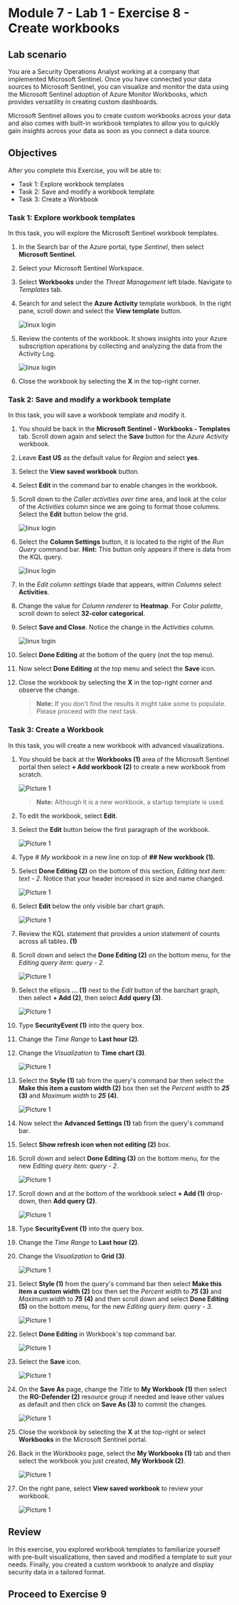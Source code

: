 # Module 7 - Lab 1 - Exercise 8 - Create workbooks

## Lab scenario

You are a Security Operations Analyst working at a company that implemented Microsoft Sentinel. Once you have connected your data sources to Microsoft Sentinel, you can visualize and monitor the data using the Microsoft Sentinel adoption of Azure Monitor Workbooks, which provides versatility in creating custom dashboards. 

Microsoft Sentinel allows you to create custom workbooks across your data and also comes with built-in workbook templates to allow you to quickly gain insights across your data as soon as you connect a data source.

## Objectives

After you complete this Exercise, you will be able to:

-   Task 1: Explore workbook templates
-   Task 2: Save and modify a workbook template
-   Task 3: Create a Workbook

### Task 1: Explore workbook templates

In this task, you will explore the Microsoft Sentinel workbook templates.

1. In the Search bar of the Azure portal, type *Sentinel*, then select **Microsoft Sentinel**.

1. Select your Microsoft Sentinel Workspace.

1. Select **Workbooks** under the *Threat Management* left blade. Navigate to *Templates* tab.

1. Search for and select the **Azure Activity** template workbook. In the right pane, scroll down and select the **View template** button.

    ![linux login](../Media/m2.png)   

1. Review the contents of the workbook. It shows insights into your Azure subscription operations by collecting and analyzing the data from the Activity Log.

    ![linux login](../Media/m3.png)  

1. Close the workbook by selecting the **X** in the top-right corner.

### Task 2: Save and modify a workbook template

In this task, you will save a workbook template and modify it.

1. You should be back in the **Microsoft Sentinel - Workbooks - Templates** tab. Scroll down again and select the **Save** button for the *Azure Activity* workbook. 

1. Leave **East US** as the default value for *Region* and select **yes**.

1. Select the **View saved workbook** button.

1. Select **Edit** in the command bar to enable changes in the workbook.

1. Scroll down to the *Caller activities over time* area, and look at the color of the *Activities* column since we are going to format those columns. Select the **Edit** button below the grid.

   ![linux login](../Media/m4.png)  

1. Select the **Column Settings** button, it is located to the right of the *Run Query* command bar. **Hint:** This button only appears if there is data from the KQL query.

   ![linux login](../Media/m5.png)  

1. In the *Edit column settings* blade that appears, within *Columns* select **Activities**.

1. Change the value for *Column renderer* to **Heatmap**. For *Color palette*, scroll down to select **32-color categorical**.

1. Select **Save and Close**. Notice the change in the *Activities* column.

   ![linux login](../Media/m6.png)  

1. Select **Done Editing** at the bottom of the query (not the top menu).

1. Now select **Done Editing** at the top menu and select the **Save** icon. 

1. Close the workbook by selecting the **X** in the top-right corner and observe the change.

   >**Note:** If you don't find the results it might take some to populate. Please proceed with the next task.
  
### Task 3: Create a Workbook

In this task, you will create a new workbook with advanced visualizations.

1. You should be back at the **Workbooks (1)** area of the Microsoft Sentinel portal then  select **+ Add workbook (2)** to create a new workbook from scratch. 

    ![Picture 1](../Media/sc-200-8-1.png)

     >**Note:** Although it is a new workbook, a startup template is used.

1. To edit the workbook, select **Edit**.

1. Select the **Edit** button below the first paragraph of the workbook.

    ![Picture 1](../Media/sc-200-8-2.png)

1. Type *# My workbook* in a new line on top of **## New workbook (1).**

1. Select **Done Editing (2)** on the bottom of this section, *Editing text item: text - 2*. Notice that your header increased in size and name changed.

    ![Picture 1](../Media/sc-200-8-3.png)

1. Select **Edit** below the only visible bar chart graph.

    ![Picture 1](../Media/sc-200-8-4.png)

1. Review the KQL statement that provides a *union* statement of counts across all tables. **(1)**

1. Scroll down and select the **Done Editing (2)** on the bottom menu, for the *Editing query item: query - 2*.

    ![Picture 1](../Media/sc-200-8-6.png)

1. Select the ellipsis **... (1)** next to the *Edit* button of the barchart graph, then select **+ Add (2)**, then select **Add query (3)**.

    ![Picture 1](../Media/sc-200-8-7.png)

1. Type **SecurityEvent (1)** into the query box.

1. Change the *Time Range* to **Last hour (2)**.

1. Change the *Visualization* to **Time chart (3)**.

    ![Picture 1](../Media/sc-200-8-8.png)
   
1. Select the **Style (1)** tab from the query's command bar then select the **Make this item a custom width (2)** box then set the *Percent width* to ***25*** **(3)** and *Maximum width* to ***25*** **(4)**.

    ![Picture 1](../Media/sc-200-8-9.png)

1. Now select the **Advanced Settings (1)** tab from the query's command bar.

1. Select **Show refresh icon when not editing (2)** box. 

1. Scroll down and select **Done Editing (3)** on the bottom menu, for the new *Editing query item: query - 2*.

    ![Picture 1](../Media/sc-200-8-10.png)

1. Scroll down and at the bottom of the workbook select **+ Add (1)** drop-down, then **Add query (2)**.

    ![Picture 1](../Media/sc-200-8-11.png)

1. Type **SecurityEvent (1)** into the query box.

1. Change the *Time Range* to **Last hour (2)**.

1. Change the *Visualization* to **Grid (3)**.

    ![Picture 1](../Media/sc-200-8-12.png)

1. Select **Style (1)** from the query's command bar then select **Make this item a custom width (2)** box then set the *Percent width* to ***75*** **(3)** and *Maximum width* to ***75*** **(4)** and then scroll down and select **Done Editing (5)** on the bottom menu, for the new *Editing query item: query - 3*.

    ![Picture 1](../Media/sc-200-8-13.png)

1. Select **Done Editing** in Workbook's top command bar.

    ![Picture 1](../Media/sc-200-8-14.png)

1. Select the **Save** icon.

    ![Picture 1](../Media/sc-200-8-15.png)

1. On the **Save As** page, change the *Title* to **My Workbook (1)** then select the **RG-Defender (2)** resource group if needed and leave other values as default and then click on **Save As (3)** to commit the changes. 

    ![Picture 1](../Media/sc-200-8-16.png)

1. Close the workbook by selecting the **X** at the top-right or select **Workbooks** in the Microsoft Sentinel portal.

1. Back in the *Workbooks* page, select the **My Workbooks (1)** tab and then select the workbook you just created, **My Workbook (2)**.

    ![Picture 1](../Media/sc-200-8-17.png)

1. On the right pane, select **View saved workbook** to review your workbook.

    ![Picture 1](../Media/sc-200-8-18.png)

## Review

In this exercise, you explored workbook templates to familiarize yourself with pre-built visualizations, then saved and modified a template to suit your needs. Finally, you created a custom workbook to analyze and display security data in a tailored format.

## Proceed to Exercise 9
